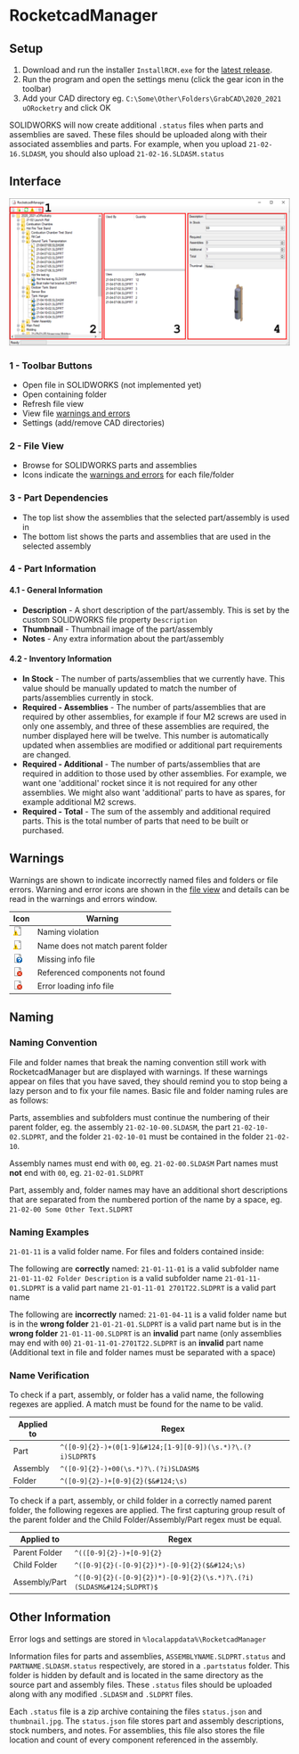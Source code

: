 ﻿# RocketcadManager

## Setup

1.	Download and run the installer `InstallRCM.exe` for the [latest release](https://github.com/betato/RocketcadManager/releases).
2.	Run the program and open the settings menu (click the gear icon in the toolbar)
3.	Add your CAD directory eg. `C:\Some\Other\Folders\GrabCAD\2020_2021 uORocketry` and click OK

SOLIDWORKS will now create additional `.status` files when parts and assemblies are saved. These files should be uploaded along with their associated assemblies and parts. For example, when you upload `21-02-16.SLDASM`, you should also upload `21-02-16.SLDASM.status`

## Interface

![RocketcadManager GUI](https://raw.githubusercontent.com/betato/RocketcadManager/master/Docs/ManagerInterface.png)

### 1 - Toolbar Buttons
- Open file in SOLIDWORKS (not implemented yet)
- Open containing folder
- Refresh file view
- View file [warnings and errors](#warnings)
- Settings (add/remove CAD directories)

### 2 - File View
- Browse for SOLIDWORKS parts and assemblies
- Icons indicate the [warnings and errors](#warnings) for each file/folder

### 3 - Part Dependencies
- The top list show the assemblies that the selected part/assembly is used in
- The bottom list shows the parts and assemblies that are used in the selected assembly

### 4 - Part Information
#### 4.1 - General Information
- **Description** - A short description of the part/assembly. This is set by the custom SOLIDWORKS file property `Description`
- **Thumbnail** - Thumbnail image of the part/assembly
- **Notes** - Any extra information about the part/assembly

#### 4.2 - Inventory Information
- **In Stock** - The number of parts/assemblies that we currently have. This value should be manually updated to match the number of parts/assemblies currently in stock.
- **Required - Assemblies** - The number of parts/assemblies that are required by other assemblies, for example if four M2 screws are used in only one assembly, and three of these assemblies are required, the number displayed here will be twelve. This number is automatically updated when assemblies are modified or additional part requirements are changed.
- **Required - Additional** - The number of parts/assemblies that are required in addition to those used by other assemblies. For example, we want one 'additional' rocket since it is not required for any other assemblies. We might also want 'additional' parts to have as spares, for example additional M2 screws.
- **Required - Total** - The sum of the assembly and additional required parts. This is the total number of parts that need to be built or purchased.

## Warnings

Warnings are shown to indicate incorrectly named files and folders or file errors. Warning and error icons are shown in the [file view](#2---file-view) and details can be read in the warnings and errors window.

|Icon                                                                                                           | Warning                           |
|---------------------------------------------------------------------------------------------------------------|-----------------------------------|
|![WarningFile](https://raw.githubusercontent.com/betato/RocketcadManager/master/Docs/Icons/WarningFile.png)    | Naming violation                  |
|![WarningFile](https://raw.githubusercontent.com/betato/RocketcadManager/master/Docs/Icons/WarningFile.png)    | Name does not match parent folder	|
|![QuestionFile](https://raw.githubusercontent.com/betato/RocketcadManager/master/Docs/Icons/QuestionFile.png)  | Missing info file                 |
|![ErrorFile](https://raw.githubusercontent.com/betato/RocketcadManager/master/Docs/Icons/ErrorFile.png)        | Referenced components not found   |
|![ErrorFile](https://raw.githubusercontent.com/betato/RocketcadManager/master/Docs/Icons/ErrorFile.png)        | Error loading info file           |


## Naming

### Naming Convention

File and folder names that break the naming convention still work with RocketcadManager but are displayed with warnings. If these warnings appear on files that you have saved, they should remind you to stop being a lazy person and to fix your file names. Basic file and folder naming rules are as follows:

Parts, assemblies and subfolders must continue the numbering of their parent folder, eg. the assembly `21-02-10-00.SLDASM`, the part `21-02-10-02.SLDPRT`, and the folder `21-02-10-01` must be contained in the folder `21-02-10`.

Assembly names must end with `00`, eg. `21-02-00.SLDASM`
Part names must **not** end with `00`, eg. `21-02-01.SLDPRT`

Part, assembly and, folder names may have an additional short descriptions that are separated from the numbered portion of the name by a space, eg. `21-02-00 Some Other Text.SLDPRT`


### Naming Examples

`21-01-11` is a valid folder name. For files and folders contained inside:

The following are **correctly** named:
`21-01-11-01` is a valid subfolder name 
`21-01-11-02 Folder Description` is a valid subfolder name 
`21-01-11-01.SLDPRT` is a valid part name 
`21-01-11-01 2701T22.SLDPRT` is a valid part name 

The following are **incorrectly** named:
`21-01-04-11` is a valid folder name but is in the **wrong folder**
`21-01-21-01.SLDPRT` is a valid part name but is in the **wrong folder**
`21-01-11-00.SLDPRT` is an **invalid** part name (only assemblies may end with `00`)
`21-01-11-01-2701T22.SLDPRT` is an **invalid** part name (Additional text in file and folder names must be separated with a space)


### Name Verification

To check if a part, assembly, or folder has a valid name, the following regexes are applied. A match must be found for the name to be valid.

| Applied to    | Regex                                                       |
|---------------|-------------------------------------------------------------|
| Part          | `^([0-9]{2}-)+(0[1-9]&#124;[1-9][0-9])(\s.*)?\.(?i)SLDPRT$` |
| Assembly      | `^([0-9]{2}-)+00(\s.*)?\.(?i)SLDASM$`                       |
| Folder        | `^([0-9]{2}-)+[0-9]{2}($&#124;\s)`                          |

To check if a part, assembly, or child folder in a correctly named parent folder, the following regexes are applied. The first capturing group result of the parent folder and the Child Folder/Assembly/Part regex must be equal.

| Applied to    | Regex                                                                   |
|---------------|-------------------------------------------------------------------------|
| Parent Folder | `^(([0-9]{2}-)+[0-9]{2}`                                                |
| Child Folder  | `^([0-9]{2}(-[0-9]{2})*)-[0-9]{2}($&#124;\s)`                           |
| Assembly/Part | `^([0-9]{2}(-[0-9]{2})*)-[0-9]{2}(\s.*)?\.(?i)(SLDASM&#124;SLDPRT)$`    |

## Other Information

Error logs and settings are stored in `%localappdata%\RocketcadManager`

Information files for parts and assemblies, `ASSEMBLYNAME.SLDPRT.status` and `PARTNAME.SLDASM.status` respectively, are stored in a `.partstatus` folder. This folder is hidden by default and is located in the same directory as the source part and assembly files. These `.status` files should be uploaded along with any modified `.SLDASM` and `.SLDPRT` files.

Each `.status` file is a zip archive containing the files `status.json` and `thumbnail.jpg`. The `status.json` file stores part and assembly descriptions, stock numbers, and notes. For assemblies, this file also stores the file location and count of every component referenced in the assembly.
